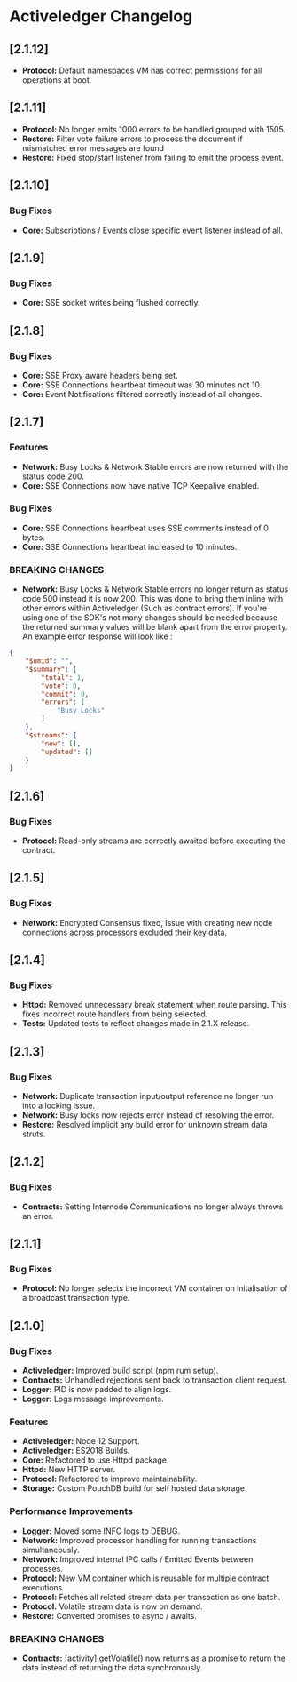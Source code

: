 # Activeledger Changelog

## [2.1.12]
* **Protocol:** Default namespaces VM has correct permissions for all operations at boot. 

## [2.1.11]
* **Protocol:** No longer emits 1000 errors to be handled grouped with 1505.
* **Restore:** Filter vote failure errors to process the document if mismatched error messages are found
* **Restore:** Fixed stop/start listener from failing to emit the process event.

## [2.1.10]

### Bug Fixes
* **Core:** Subscriptions / Events close specific event listener instead of all.

## [2.1.9]

### Bug Fixes
* **Core:** SSE socket writes being flushed correctly.

## [2.1.8]

### Bug Fixes
* **Core:** SSE Proxy aware headers being set.
* **Core:** SSE Connections heartbeat timeout was 30 minutes not 10.
* **Core:** Event Notifications filtered correctly instead of all changes.

## [2.1.7]

### Features
* **Network:** Busy Locks & Network Stable errors are now returned with the status code 200.
* **Core:** SSE Connections now have native TCP Keepalive enabled.

### Bug Fixes
* **Core:** SSE Connections heartbeat uses SSE comments instead of 0 bytes.
* **Core:** SSE Connections heartbeat increased to 10 minutes.

### BREAKING CHANGES
* **Network:** Busy Locks & Network Stable errors no longer return as status code 500 instead it is now 200. This was done to bring them inline with other errors within Activeledger (Such as contract errors). If you're using one of the SDK's not many changes should be needed because the returned summary values will be blank apart from the error property. An example error response will look like :

```json
{
    "$umid": "",
    "$summary": {
        "total": 1,
        "vote": 0,
        "commit": 0,
        "errors": [
            "Busy Locks"
        ]
    },
    "$streams": {
        "new": [],
        "updated": []
    }
}
```

## [2.1.6]

### Bug Fixes
* **Protocol:** Read-only streams are correctly awaited before executing the contract.

## [2.1.5]

### Bug Fixes
* **Network:** Encrypted Consensus fixed, Issue with creating new node connections across processors excluded their key data.

## [2.1.4]

### Bug Fixes
* **Httpd:** Removed unnecessary break statement when route parsing. This fixes incorrect route handlers from being selected.
* **Tests:** Updated tests to reflect changes made in 2.1.X release.

## [2.1.3]

### Bug Fixes
* **Network:** Duplicate transaction input/output reference no longer run into a locking issue.
* **Network:** Busy locks now rejects error instead of resolving the error.
* **Restore:** Resolved implicit any build error for unknown stream data struts.

## [2.1.2]

### Bug Fixes
* **Contracts:** Setting Internode Communications no longer always throws an error.

## [2.1.1]

### Bug Fixes
* **Protocol:** No longer selects the incorrect VM container on initalisation of a broadcast transaction type.

## [2.1.0]

### Bug Fixes
* **Activeledger:** Improved build script (npm rum setup).
* **Contracts:** Unhandled rejections sent back to transaction client request.
* **Logger:** PID is now padded to align logs.
* **Logger:** Logs message improvements.

### Features
* **Activeledger:** Node 12 Support.
* **Activeledger:** ES2018 Builds.
* **Core:** Refactored to use Httpd package.
* **Httpd:** New HTTP server.
* **Protocol:** Refactored to improve maintainability.
* **Storage:** Custom PouchDB build for self hosted data storage.

### Performance Improvements
* **Logger:** Moved some INFO logs to DEBUG.
* **Network:** Improved processor handling for running transactions simultaneously.
* **Network:** Improved internal IPC calls / Emitted Events between processes.
* **Protocol:** New VM container which is reusable for multiple contract executions.
* **Protocol:** Fetches all related stream data per transaction as one batch.
* **Protocol:** Volatile stream data is now on demand.
* **Restore:** Converted promises to async / awaits.


### BREAKING CHANGES
* **Contracts:** [activity].getVolatile() now returns as a promise to return the data instead of returning the data synchronously.